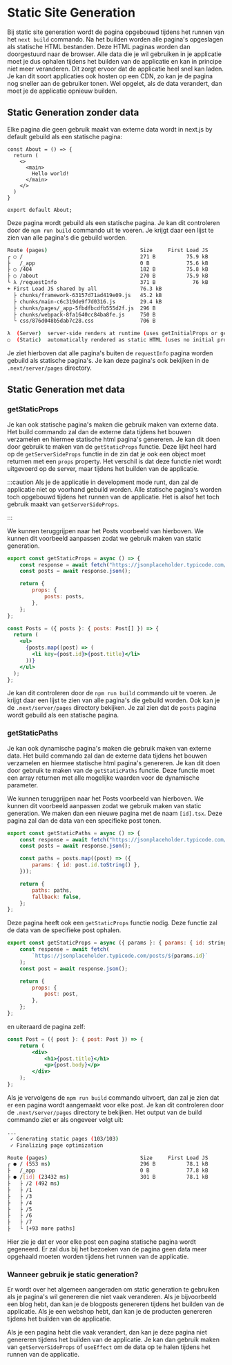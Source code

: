 # Static Site Generation

Bij static site generation wordt de pagina opgebouwd tijdens het runnen van het `next build` commando. Na het builden worden alle pagina's opgeslagen als statische HTML bestanden. Deze HTML paginas worden dan doorgestuurd naar de browser. Alle data die je wil gebruiken in je applicatie moet je dus ophalen tijdens het builden van de applicatie en kan in principe niet meer veranderen. Dit zorgt ervoor dat de applicatie heel snel kan laden. Je kan dit soort applicaties ook hosten op een CDN, zo kan je de pagina nog sneller aan de gebruiker tonen. Wel opgelet, als de data verandert, dan moet je de applicatie opnieuw builden.

## Static Generation zonder data

Elke pagina die geen gebruik maakt van externe data wordt in next.js by default gebuild als een statische pagina:

```
const About = () => {
  return (
    <>
      <main>
        Hello world!
      </main>
    </>
  )
}

export default About;
```

Deze pagina wordt gebuild als een statische pagina. Je kan dit controleren door de `npm run build` commando uit te voeren. Je krijgt daar een lijst te zien van alle pagina's die gebuild worden. 

```bash
Route (pages)                              Size     First Load JS
┌ ○ /                                      271 B          75.9 kB
├   /_app                                  0 B            75.6 kB
├ ○ /404                                   182 B          75.8 kB
├ ○ /about                                 270 B          75.9 kB
└ λ /requestInfo                           371 B            76 kB
+ First Load JS shared by all              76.3 kB
  ├ chunks/framework-63157d71ad419e09.js   45.2 kB
  ├ chunks/main-c6c319de9f7d0316.js        29.4 kB
  ├ chunks/pages/_app-5fbdfbcdfb555d2f.js  296 B
  ├ chunks/webpack-8fa1640cc84ba8fe.js     750 B
  └ css/876d048b5dab7c28.css               706 B

λ  (Server)  server-side renders at runtime (uses getInitialProps or getServerSideProps)
○  (Static)  automatically rendered as static HTML (uses no initial props)
```

Je ziet hierboven dat alle pagina's buiten de `requestInfo` pagina worden gebuild als statische pagina's. Je kan deze pagina's ook bekijken in de `.next/server/pages` directory. 

## Static Generation met data

### getStaticProps

Je kan ook statische pagina's maken die gebruik maken van externe data. Het build commando zal dan de externe data tijdens het bouwen verzamelen en hiermee statische html pagina's genereren. Je kan dit doen door gebruik te maken van de `getStaticProps` functie. Deze lijkt heel hard op de `getServerSideProps` functie in de zin dat je ook een object moet returnen met een `props` property. Het verschil is dat deze functie niet wordt uitgevoerd op de server, maar tijdens het builden van de applicatie. 

:::caution Als je de applicatie in development mode runt, dan zal de applicatie niet op voorhand gebuild worden. Alle statische pagina's worden toch opgebouwd tijdens het runnen van de applicatie. Het is alsof het toch gebruik maakt van `getServerSideProps`.

:::

We kunnen teruggrijpen naar het Posts voorbeeld van hierboven. We kunnen dit voorbeeld aanpassen zodat we gebruik maken van static generation. 

```jsx
export const getStaticProps = async () => {
    const response = await fetch("https://jsonplaceholder.typicode.com/posts");
    const posts = await response.json();

    return {
        props: {
            posts: posts,
        },
    };
};

const Posts = ({ posts }: { posts: Post[] }) => {
  return (
    <ul>
      {posts.map((post) => (
        <li key={post.id}>{post.title}</li>
      ))}
    </ul>
  );
};
```

Je kan dit controleren door de `npm run build` commando uit te voeren. Je krijgt daar een lijst te zien van alle pagina's die gebuild worden. Ook kan je de `.next/server/pages` directory bekijken. Je zal zien dat de `posts` pagina wordt gebuild als een statische pagina.

### getStaticPaths

Je kan ook dynamische pagina's maken die gebruik maken van externe data. Het build commando zal dan de externe data tijdens het bouwen verzamelen en hiermee statische html pagina's genereren. Je kan dit doen door gebruik te maken van de `getStaticPaths` functie. Deze functie moet een array returnen met alle mogelijke waarden voor de dynamische parameter.

We kunnen teruggrijpen naar het Posts voorbeeld van hierboven. We kunnen dit voorbeeld aanpassen zodat we gebruik maken van static generation. We maken dan een nieuwe pagina met de naam `[id].tsx`. Deze pagina zal dan de data van een specifieke post tonen. 

```jsx
export const getStaticPaths = async () => {
    const response = await fetch("https://jsonplaceholder.typicode.com/posts");
    const posts = await response.json();

    const paths = posts.map((post) => ({
        params: { id: post.id.toString() },
    }));

    return {
        paths: paths,
        fallback: false,
    };
};
```

Deze pagina heeft ook een `getStaticProps` functie nodig. Deze functie zal de data van de specifieke post ophalen. 

```jsx
export const getStaticProps = async ({ params }: { params: { id: string } }) => {
    const response = await fetch(
        `https://jsonplaceholder.typicode.com/posts/${params.id}`
    );
    const post = await response.json();

    return {
        props: {
            post: post,
        },
    };
};
```

en uiteraard de pagina zelf:

```jsx
const Post = ({ post }: { post: Post }) => {
    return (
        <div>
            <h1>{post.title}</h1>
            <p>{post.body}</p>
        </div>
    );
};
```

Als je vervolgens de `npm run build` commando uitvoert, dan zal je zien dat er een pagina wordt aangemaakt voor elke post. Je kan dit controleren door de `.next/server/pages` directory te bekijken. Het output van de build commando ziet er als ongeveer volgt uit:

```bash
...
 ✓ Generating static pages (103/103)
 ✓ Finalizing page optimization   

Route (pages)                              Size     First Load JS
┌ ● / (553 ms)                             296 B          78.1 kB
├   /_app                                  0 B            77.8 kB
├ ● /[id] (23432 ms)                       301 B          78.1 kB
├   ├ /2 (492 ms)
├   ├ /1
├   ├ /3
├   ├ /4
├   ├ /5
├   ├ /6
├   ├ /7
├   └ [+93 more paths]
```

Hier zie je dat er voor elke post een pagina statische pagina wordt gegeneerd. Er zal dus bij het bezoeken van de pagina geen data meer opgehaald moeten worden tijdens het runnen van de applicatie.

### Wanneer gebruik je static generation?

Er wordt over het algemeen aangeraden om static generation te gebruiken als je pagina's wil genereren die niet vaak veranderen. Als je bijvoorbeeld een blog hebt, dan kan je de blogposts genereren tijdens het builden van de applicatie. Als je een webshop hebt, dan kan je de producten genereren tijdens het builden van de applicatie.

Als je een pagina hebt die vaak verandert, dan kan je deze pagina niet genereren tijdens het builden van de applicatie. Je kan dan gebruik maken van `getServerSideProps` of `useEffect` om de data op te halen tijdens het runnen van de applicatie.